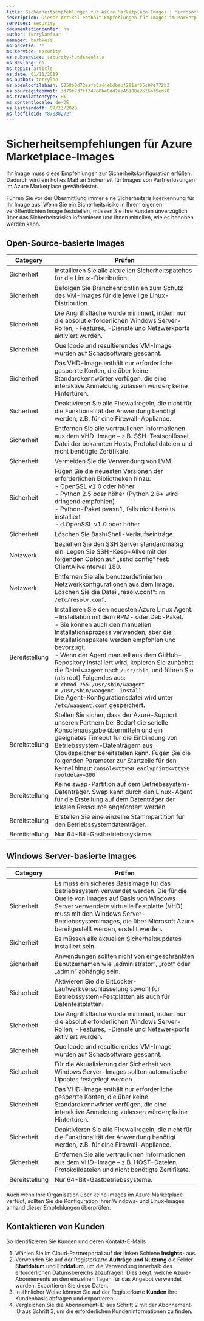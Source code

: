 ```yaml
---
title: Sicherheitsempfehlungen für Azure Marketplace-Images | Microsoft-Dokumentation
description: Dieser Artikel enthält Empfehlungen für Images im Marketplace.
services: security
documentationcenter: na
author: terrylanfear
manager: barbkess
ms.assetid: ''
ms.service: security
ms.subservice: security-fundamentals
ms.devlang: na
ms.topic: article
ms.date: 01/11/2019
ms.author: terrylan
ms.openlocfilehash: 6058b0d72eafe3a44ebdbabf291af05c08e772b3
ms.sourcegitcommit: 3d79f737ff34708b48dd2ae45100e2516af9ed78
ms.translationtype: HT
ms.contentlocale: de-DE
ms.lasthandoff: 07/23/2020
ms.locfileid: "87038272"
---
```

# <a name="security-recommendations-for-azure-marketplace-images"></a>Sicherheitsempfehlungen für Azure Marketplace-Images

Ihr Image muss diese Empfehlungen zur Sicherheitskonfiguration erfüllen. Dadurch wird ein hohes Maß an Sicherheit für Images von Partnerlösungen im Azure Marketplace gewährleistet.

Führen Sie vor der Übermittlung immer eine Sicherheitsrisikoerkennung für Ihr Image aus. Wenn Sie ein Sicherheitsrisiko in Ihrem eigenen veröffentlichten Image feststellen, müssen Sie Ihre Kunden unverzüglich über das Sicherheitsrisiko informieren und ihnen mitteilen, wie es behoben werden kann.

## <a name="open-source-based-images"></a>Open-Source-basierte Images

| Category | Prüfen |
| -------- | ----- |
| Sicherheit                                                     | Installieren Sie alle aktuellen Sicherheitspatches für die Linux-Distribution.                                                                                                                                                                                                              |
| Sicherheit                                                     | Befolgen Sie Branchenrichtlinien zum Schutz des VM-Images für die jeweilige Linux-Distribution.                                                                                                                                                                                     |
| Sicherheit                                                     | Die Angriffsfläche wurde minimiert, indem nur die absolut erforderlichen Windows Server-Rollen, -Features, -Dienste und Netzwerkports aktiviert wurden.                                                                                                                                               |
| Sicherheit                                                     | Quellcode und resultierendes VM-Image wurden auf Schadsoftware gescannt.                                                                                                                                                                                                                                   |
| Sicherheit                                                     | Das VHD-Image enthält nur erforderliche gesperrte Konten, die über keine Standardkennwörter verfügen, die eine interaktive Anmeldung zulassen würden; keine Hintertüren.                                                                                                                                           |
| Sicherheit                                                     | Deaktivieren Sie alle Firewallregeln, die nicht für die Funktionalität der Anwendung benötigt werden, z.B. für eine Firewall-Appliance.                                                                                                                                                                             |
| Sicherheit                                                     | Entfernen Sie alle vertraulichen Informationen aus dem VHD-Image – z.B. SSH-Testschlüssel, Datei der bekannten Hosts, Protokolldateien und nicht benötigte Zertifikate.                                                                                                                                       |
| Sicherheit                                                     | Vermeiden Sie die Verwendung von LVM.                                                                                                                                                                                                                                            |
| Sicherheit                                                     | Fügen Sie die neuesten Versionen der erforderlichen Bibliotheken hinzu: </br> - OpenSSL v1.0 oder höher </br> - Python 2.5 oder höher (Python 2.6+ wird dringend empfohlen) </br> - Python-Paket pyasn1, falls nicht bereits installiert </br> - d.OpenSSL v1.0 oder höher                                                                |
| Sicherheit                                                     | Löschen Sie Bash/Shell-Verlaufseinträge.                                                                                                                                                                                                                                             |
| Netzwerk                                                   | Beziehen Sie den SSH Server standardmäßig ein. Legen Sie SSH-Keep-Alive mit der folgenden Option auf „sshd config“ fest: ClientAliveInterval 180.                                                                                                                                                        |
| Netzwerk                                                   | Entfernen Sie alle benutzerdefinierten Netzwerkkonfigurationen aus dem Image. Löschen Sie die Datei „resolv.conf“: `rm /etc/resolv.conf`.                                                                                                                                                                                |
| Bereitstellung                                                   | Installieren Sie den neuesten Azure Linux Agent.</br> – Installation mit dem RPM- oder Deb-Paket.  </br> - Sie können auch den manuellen Installationsprozess verwenden, aber die Installationspakete werden empfohlen und bevorzugt. </br> - Wenn der Agent manuell aus dem GitHub-Repository installiert wird, kopieren Sie zunächst die Datei `waagent` nach `/usr/sbin`, und führen Sie (als root) Folgendes aus: </br>`# chmod 755 /usr/sbin/waagent` </br>`# /usr/sbin/waagent -install` </br>Die Agent-Konfigurationsdatei wird unter `/etc/waagent.conf` gespeichert. |
| Bereitstellung                                                   | Stellen Sie sicher, dass der Azure-Support unseren Partnern bei Bedarf die serielle Konsolenausgabe übermitteln und ein geeignetes Timeout für die Einbindung von Betriebssystem-Datenträgern aus Cloudspeicher bereitstellen kann. Fügen Sie die folgenden Parameter zur Startzeile für den Kernel hinzu: `console=ttyS0 earlyprintk=ttyS0 rootdelay=300` |
| Bereitstellung                                                   | Keine swap-Partition auf dem Betriebssystem-Datenträger. Swap kann durch den Linux-Agent für die Erstellung auf dem Datenträger der lokalen Ressource angefordert werden.         |
| Bereitstellung                                                   | Erstellen Sie eine einzelne Stammpartition für den Betriebssystemdatenträger.      |
| Bereitstellung                                                   | Nur 64-Bit-Gastbetriebssysteme.                                                                                                                                                                                                                                                          |

## <a name="windows-server-based-images"></a>Windows Server-basierte Images

| Category | Prüfen |
|--------- | ----- |
| Sicherheit                                                         | Es muss ein sicheres Basisimage für das Betriebssystem verwendet werden. Die für die Quelle von Images auf Basis von Windows Server verwendete virtuelle Festplatte (VHD) muss mit den Windows Server-Betriebssystemimages, die über Microsoft Azure bereitgestellt werden, erstellt werden. |
| Sicherheit                                                         | Es müssen alle aktuellen Sicherheitsupdates installiert sein.                                                                                                                                     |
| Sicherheit                                                         | Anwendungen sollten nicht von eingeschränkten Benutzernamen wie „administrator“, „root“ oder „admin“ abhängig sein.                                                                |
| Sicherheit                                                         | Aktivieren Sie die BitLocker-Laufwerkverschlüsselung sowohl für Betriebssystem-Festplatten als auch für Datenfestplatten.                                                             |
| Sicherheit                                                         | Die Angriffsfläche wurde minimiert, indem nur die absolut erforderlichen Windows Server-Rollen, -Features, -Dienste und Netzwerkports aktiviert wurden.                         |
| Sicherheit                                                         | Quellcode und resultierendes VM-Image wurden auf Schadsoftware gescannt.                                                                                                                     |
| Sicherheit                                                         | Für die Aktualisierung der Sicherheit von Windows Server-Images sollten automatische Updates festgelegt werden.                                                                                                                |
| Sicherheit                                                         | Das VHD-Image enthält nur erforderliche gesperrte Konten, die über keine Standardkennwörter verfügen, die eine interaktive Anmeldung zulassen würden; keine Hintertüren.                             |
| Sicherheit                                                         | Deaktivieren Sie alle Firewallregeln, die nicht für die Funktionalität der Anwendung benötigt werden, z.B. für eine Firewall-Appliance.                                                               |
| Sicherheit                                                         | Entfernen Sie alle vertraulichen Informationen aus dem VHD-Image – z.B. HOST-Dateien, Protokolldateien und nicht benötigte Zertifikate.                                              |
| Bereitstellung                                                       | Nur 64-Bit-Gastbetriebssysteme.                            |

Auch wenn Ihre Organisation über keine Images im Azure Marketplace verfügt, sollten Sie die Konfiguration Ihrer Windows- und Linux-Images anhand dieser Empfehlungen überprüfen.

## <a name="contacting-customers"></a>Kontaktieren von Kunden

So identifizieren Sie Kunden und deren Kontakt-E-Mails

1.  Wählen Sie im Cloud-Partnerportal auf der linken Schiene **Insights-** aus.
2.  Verwenden Sie auf der Registerkarte **Aufträge und Nutzung** die Felder **Startdatum** und **Enddatum**, um die Verwendung innerhalb des erforderlichen Datumsbereichs abzufragen. Dies zeigt, welche Azure-Abonnements an den einzelnen Tagen für das Angebot verwendet wurden. Exportieren Sie diese Daten. 
3.  In ähnlicher Weise können Sie auf der Registerkarte **Kunden** ihre Kundenbasis abfragen und exportieren.
4.  Vergleichen Sie die Abonnement-ID aus Schritt 2 mit der Abonnement-ID aus Schritt 3, um die erforderlichen Kundeninformationen zu finden.
